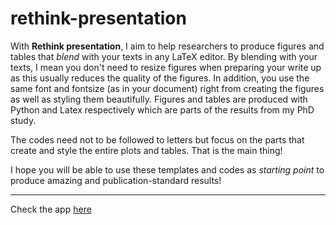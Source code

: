 # rethink-presentation
With **Rethink presentation**, 
I aim to help researchers to produce 
figures and tables that _blend_ with your
texts in any LaTeX editor. By blending with
your texts, I mean you don't need to resize
figures when preparing your write up as this 
usually reduces the quality of the figures. In 
addition, you use the same font and fontsize (as
in your document) right from creating the figures
as well as styling them beautifully.
Figures and tables are produced with Python and Latex 
respectively which are parts of the results 
from my PhD study. 

The codes need not to be followed to
letters but focus on the parts that create
and style the entire plots and tables. That is the main
thing!

I hope you will be able to use these templates
and codes as *starting point* to produce 
amazing and publication-standard results!

***************************************************************
Check the app [here](https://rethink-presentation.streamlit.app/)